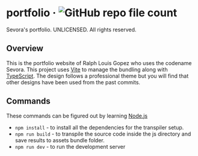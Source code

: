 # portfolio &middot; ![GitHub repo file count](https://img.shields.io/github/directory-file-count/sevora/portfolio)
Sevora's portfolio. UNLICENSED. All rights reserved.

## Overview
This is the portfolio website of Ralph Louis Gopez who uses the codename Sevora. This project uses [Vite](https://vite.dev/) to manage the bundling along with [TypeScript](https://www.typescriptlang.org/). The design follows a professional theme but you will find that other designs have been used from the past commits.

## Commands
These commands can be figured out by learning [Node.js](https://nodejs.org/)
- `npm install` - to install all the dependencies for the transpiler setup. 
- `npm run build` - to transpile the source code inside the js directory and save results to assets bundle folder.
- `npm run dev` - to run the development server